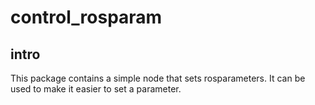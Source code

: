 # control_rosparam

## intro

This package contains a simple node that sets rosparameters. It can be used to make it easier to set a parameter. 


